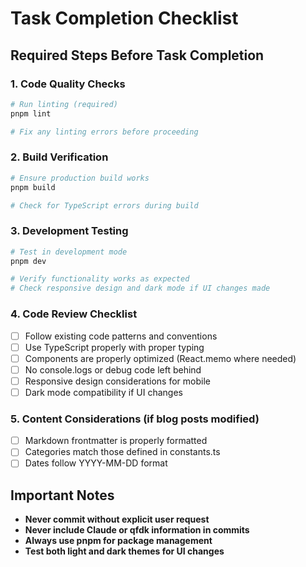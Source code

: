 # Task Completion Checklist

## Required Steps Before Task Completion

### 1. Code Quality Checks
```bash
# Run linting (required)
pnpm lint

# Fix any linting errors before proceeding
```

### 2. Build Verification
```bash
# Ensure production build works
pnpm build

# Check for TypeScript errors during build
```

### 3. Development Testing
```bash
# Test in development mode
pnpm dev

# Verify functionality works as expected
# Check responsive design and dark mode if UI changes made
```

### 4. Code Review Checklist
- [ ] Follow existing code patterns and conventions
- [ ] Use TypeScript properly with proper typing
- [ ] Components are properly optimized (React.memo where needed)
- [ ] No console.logs or debug code left behind
- [ ] Responsive design considerations for mobile
- [ ] Dark mode compatibility if UI changes

### 5. Content Considerations (if blog posts modified)
- [ ] Markdown frontmatter is properly formatted
- [ ] Categories match those defined in constants.ts
- [ ] Dates follow YYYY-MM-DD format

## Important Notes
- **Never commit without explicit user request**
- **Never include Claude or qfdk information in commits**  
- **Always use pnpm for package management**
- **Test both light and dark themes for UI changes**